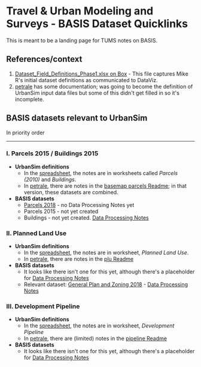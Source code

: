 
# Travel & Urban Modeling and Surveys - BASIS Dataset Quicklinks

This is meant to be a landing page for TUMS notes on BASIS.

## References/context

1. [Dataset_Field_Definitions_Phase1.xlsx on Box](https://mtcdrive.box.com/s/efbpxbz8553e90eljvlnnq20465whyiv) - This file
   captures Mike R's initial dataset definitions as communicated to DataViz.
2. [petrale](https://github.com/BayAreaMetro/petrale) has some documentation; was going to become the definition of UrbanSim input
   data files but some of this didn't get filled in so it's incomplete.
   
## BASIS datasets relevant to UrbanSim

In priority order

------

### I. Parcels 2015 / Buildings 2015

* **UrbanSim definitions**
  * In the [spreadsheet](https://mtcdrive.box.com/s/efbpxbz8553e90eljvlnnq20465whyiv), the notes are in worksheets called *Parcels (2010)* and *Buildings*.
  * In [petrale](https://github.com/BayAreaMetro/petrale), there are notes in the [basemap parcels Readme](https://github.com/BayAreaMetro/petrale/tree/master/basemap/parcels); in that version, these datasets are combined.
* **BASIS datasets**
  * [Parcels 2018](https://mtc.data.socrata.com/Cadastral/Region-Parcels-2018-/fqea-xb6g) - no Data Processing Notes yet
  * Parcels 2015 - not yet created
  * Buildings - not yet created.  [Data Processing Notes](land-people-mdm/buildings.md)

### II. Planned Land Use

* **UrbanSim definitions**
  * In the [spreadsheet](https://mtcdrive.box.com/s/efbpxbz8553e90eljvlnnq20465whyiv), the notes are in worksheet, *Planned Land Use*.
  * In [petrale](https://github.com/BayAreaMetro/petrale), there are notes in the [plu Readme](https://github.com/BayAreaMetro/petrale/blob/master/policies/plu/README.md)
* **BASIS datasets**
  * It looks like there isn't one for this yet, although there's a placeholder for [Data Processing Notes](policy-mdm/plu.md)
  * Relevant dataset: [General Plan and Zoning 2018](https://mtc.data.socrata.com/Land-Use/General-Plan-and-Zoning-2018/udk3-z2d5) - [Data Processing Notes](policy-mdm/regional-general-plan.md)
  
### III. Development Pipeline

* **UrbanSim definitions**
  * In the [spreadsheet](https://mtcdrive.box.com/s/efbpxbz8553e90eljvlnnq20465whyiv), the notes are in worksheet, *Development Pipeline*
  * In [petrale](https://github.com/BayAreaMetro/petrale), there are (limited) notes in the [pipeline Readme](https://github.com/BayAreaMetro/petrale/tree/master/pipeline)
* **BASIS datasets**
  * It looks like there isn't one for this yet, although there's a placeholder for [Data Processing Notes](land-people-mdm/development-pipeline.md)

